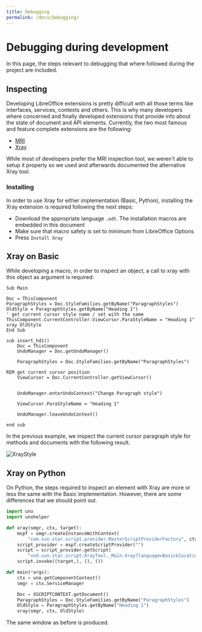 ```yaml
---
title: Debugging
permalink: /docs/Debugging/
---
```


# Debugging during development
In this page, the steps relevant to debugging that where followed during the project are included. 

## Inspecting
Developing LibreOffice extensions is pretty difficult with all those terms like interfaces, services, contexts and others. This is why many developers where concerned and finally developed extensions that provide info about the state of document and API elements. Currently, the two most famous and feature complete extensions are the following:
* [MRI](https://extensions.libreoffice.org/extensions/mri-uno-object-inspection-tool)
* [Xray](http://berma.pagesperso-orange.fr/index2.html)

While most of developers prefer the MRI inspection tool, we weren't able to setup it properly so we used and afterwards documented the alternative Xray tool.

### Installing 
In order to use Xray for either implementation (Basic, Python), installing the Xray extension is required following the next steps:
* Download the appropriate language `.odt`. The installation macros are embedded in this document
* Make sure that macro safety is set to minimum from LibreOffice Options
* Press `Install Xray`

## Xray on Basic
While developing a macro, in order to inspect an object, a call to xray with this object as argument is required:
```Basic
Sub Main

Doc = ThisComponent
ParagraphStyles = Doc.StyleFamilies.getByName("ParagraphStyles")
OldStyle = ParagraphStyles.getByName("Heading 1")
' get current cursor style name / set with the same 
ThisComponent.CurrentController.ViewCursor.ParaStyleName = "Heading 1"
xray OldStyle
End Sub

sub insert_hd1()
    Doc = ThisComponent
    UndoManager = Doc.getUndoManager()
    
    ParagraphStyles = Doc.StyleFamilies.getByName("ParagraphStyles")
    
REM get current cursor position
    ViewCursor = Doc.CurrentController.getViewCursor()
    

    UndoManager.enterUndoContext("Change Paragraph style")
    
    ViewCursor.ParaStyleName = "Heading 1"

    UndoManager.leaveUndoContext()

end sub
```
In the previous example, we inspect the current cursor paragraph style for methods and documents with the following result.  

![XrayStyle](https://i.imgur.com/4IQiAOD.png)   

## Xray on Python
On Python, the steps required to inspect an element with Xray are more or less the same with the Basic implementation. However, there are some differences that we should point out. 
```python
import uno
import unohelper

def xray(smgr, ctx, target):
    mspf = smgr.createInstanceWithContext(
        "com.sun.star.script.provider.MasterScriptProviderFactory", ctx)
    script_provider = mspf.createScriptProvider("")
    script = script_provider.getScript(
        "vnd.sun.star.script:XrayTool._Main.Xray?language=Basic&location=application")
    script.invoke((target,), (), ())

def main(*args):
    ctx = uno.getComponentContext()
    smgr = ctx.ServiceManager

    Doc = XSCRIPTCONTEXT.getDocument()
    ParagraphStyles = Doc.StyleFamilies.getByName("ParagraphStyles")
    OldStyle = ParagraphStyles.getByName("Heading 1")
    xray(smgr, ctx, OldStyle)
```

The same window as before is produced.